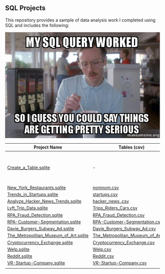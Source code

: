 ## SQL Projects

This repository provides a sample of data analysis work I completed using SQL and includes the following:

<p align="center">
  <img src="img/my-sql-query.jpg">
</p>

<div align="center">

Project Name  | Tables (csv)   | Description 
------------- | ------------- | ------------- |
[Create_a_Table.sqlite](https://github.com/RdEl00/SQL-Projects/blob/master/Create_a_Table.sqlite)  | - |Create your own friends table and add/delete data from it!
[New_York_Restaurants.sqlite](https://github.com/RdEl00/SQL-Projects/blob/master/New_York_Restaurants.sqlite)  | [nomnom.csv](https://github.com/RdEl00/SQL-Projects/blob/master/tables/nomnom.csv)| -
[Trends_in_Startups.sqlite](https://github.com/RdEl00/SQL-Projects/blob/master/Trends_in_Startups.sqlite)  | [startups.csv](https://github.com/RdEl00/SQL-Projects/blob/master/tables/startups.csv)|-
[Analyze_Hacker_News_Trends.sqlite](https://github.com/RdEl00/SQL-Projects/blob/master/Analyze_Hacker_News_Trends.sqlite)  | [hacker_news .csv](https://github.com/RdEl00/SQL-Projects/blob/master/tables/hacker_news%20.csv)|-
[Lyft_Trip_Data.sqlite](https://github.com/RdEl00/SQL-Projects/blob/master/Lyft_Trip_Data.sqlite)  | [Trips_Riders_Cars.csv](https://github.com/RdEl00/SQL-Projects/blob/master/tables/Trips_Riders_Cars.csv)|-
[RPA_Fraud_Detection.sqlite](https://github.com/RdEl00/SQL-Projects/blob/master/RPA_Fraud_Detection.sqlite)  | [RPA_Fraud_Detection.csv](https://github.com/RdEl00/SQL-Projects/blob/master/tables/RPA_Fraud_Detection.csv)|-
[RPA-Customer-Segmentation.sqlite](https://github.com/RdEl00/SQL-Projects/blob/master/RPA-Customer-Segmentation.sqlite)  | [RPA-Customer-Segmentation.csv](https://github.com/RdEl00/SQL-Projects/blob/master/tables/RPA-Customer-Segmentation.csv)|-
[Davie_Burgers_Subway_Ad.sqlite](https://github.com/RdEl00/SQL-Projects/blob/master/Davie_Burgers_Subway_Ad.sqlite)  | [Davie_Burgers_Subway_Ad.csv](https://github.com/RdEl00/SQL-Projects/blob/master/tables/Davie_Burgers_Subway_Ad.csv)|-
[The_Metropolitan_Museum_of_Art.sqlite](https://github.com/RdEl00/SQL-Projects/blob/master/The_Metropolitan_Museum_of_Art.sqlite)  | [The_Metropolitan_Museum_of_Art.csv](https://github.com/RdEl00/SQL-Projects/blob/master/tables/The_Metropolitan_Museum_of_Art.csv)|-
[Cryptocurrency_Exchange.sqlite](https://github.com/RdEl00/SQL-Projects/blob/master/Cryptocurrency_Exchange.sqlite)  | [Cryptocurrency_Exchange.csv](https://github.com/RdEl00/SQL-Projects/blob/master/tables/Cryptocurrency_Exchange.csv)|-
[Welp.sqlite](https://github.com/RdEl00/SQL-Projects/blob/master/Welp.sqlite)  | [Welp.csv](https://github.com/RdEl00/SQL-Projects/blob/master/tables/Welp.csv)|-
[Reddit.sqlite](https://github.com/RdEl00/SQL-Projects/blob/master/Reddit.sqlite)  | [Reddit.csv](https://github.com/RdEl00/SQL-Projects/blob/master/tables/Reddit.csv)|-
[VR-Startup-Company.sqlite](https://github.com/RdEl00/SQL-Projects/blob/master/VR-Startup-Company.sqlite)  | [VR-Startup-Company.csv](https://github.com/RdEl00/SQL-Projects/blob/master/tables/VR-Startup-Company.csv)|-
| | |
</div>






